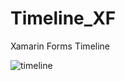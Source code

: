 # Timeline_XF
Xamarin Forms Timeline

![timeline](https://user-images.githubusercontent.com/27760394/45356406-d1581780-b5cb-11e8-8260-fee45263011d.png)
